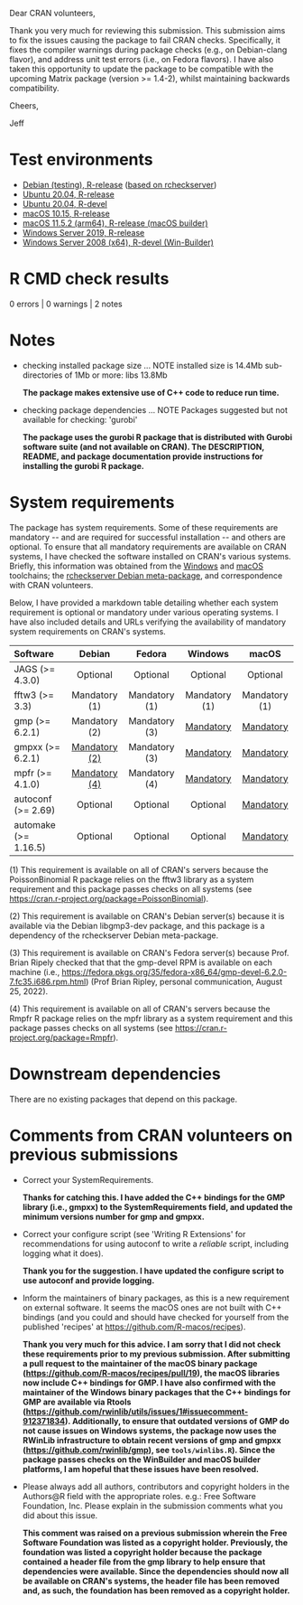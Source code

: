 Dear CRAN volunteers,

Thank you very much for reviewing this submission. This submission aims to fix the issues causing the package to fail CRAN checks. Specifically, it fixes the compiler warnings during package checks (e.g., on Debian-clang flavor), and address unit test errors (i.e., on Fedora flavors). I have also taken this opportunity to update the package to be compatible with the upcoming Matrix package (version >= 1.4-2), whilst maintaining backwards compatibility.

Cheers,

Jeff

# Test environments

* [Debian (testing), R-release](https://github.com/r-devel/rcheckserver) ([based on rcheckserver](https://statmath.wu.ac.at/AASC/debian/))
* [Ubuntu 20.04, R-release](https://github.com/prioritizr/surveyvoi/actions?query=workflow%3AUbuntu)
* [Ubuntu 20.04, R-devel](https://github.com/prioritizr/surveyvoi/actions?query=workflow%3AUbuntu)
* [macOS 10.15, R-release](https://github.com/prioritizr/surveyvoi/actions?query=workflow%3A%22Mac+OSX%22)
* [macOS 11.5.2 (arm64), R-release (macOS builder)](https://mac.r-project.org/macbuilder/submit.html)
* [Windows Server 2019, R-release](https://github.com/prioritizr/surveyvoi/actions?query=workflow%3AWindows)
* [Windows Server 2008 (x64), R-devel (Win-Builder)](https://win-builder.r-project.org/)

# R CMD check results

0 errors | 0 warnings | 2 notes

# Notes

* checking installed package size ... NOTE
  installed size is 14.4Mb
  sub-directories of 1Mb or more:
    libs  13.8Mb

    **The package makes extensive use of C++ code to reduce run time.**

* checking package dependencies ... NOTE
  Packages suggested but not available for checking: 'gurobi'

    **The package uses the gurobi R package that is distributed with Gurobi software suite (and not available on CRAN). The DESCRIPTION, README, and package documentation provide instructions for installing the gurobi R package.**

# System requirements

The package has system requirements. Some of these requirements are mandatory -- and are required for successful installation -- and others are optional. To ensure that all mandatory requirements are available on CRAN systems, I have checked the software installed on CRAN's various systems. Briefly, this information was obtained from the [Windows](https://github.com/r-windows/rtools-packages) and [macOS](https://github.com/R-macos/recipes) toolchains; the [rcheckserver Debian meta-package](https://statmath.wu.ac.at/AASC/debian/dists/stable/main/binary-amd64/Packages), and correspondence with CRAN volunteers.

Below, I have provided a markdown table detailing whether each system requirement is optional or mandatory under various operating systems. I have also included details and URLs verifying the availability of mandatory system requirements on CRAN's systems.

| Software | Debian | Fedora | Windows | macOS |
|:--------|:---------:|:--------:|:------:|:------:|
| JAGS (>= 4.3.0) | Optional | Optional |Optional | Optional |
| fftw3 (>= 3.3) | Mandatory (1) | Mandatory (1) | Mandatory (1) | Mandatory (1) |
| gmp (>= 6.2.1) | Mandatory (2) | Mandatory (3) | [Mandatory](https://statmath.wu.ac.at/AASC/debian/dists/stable/main/binary-amd64/Packages) | [Mandatory](https://github.com/r-windows/rtools-packages/blob/master/mingw-w64-gmp/PKGBUILD) | [Mandatory](https://github.com/r-windows/rtools-packages/blob/master/mingw-w64-gmp/PKGBUILD) | [Mandatory](https://github.com/R-macos/recipes/blob/master/recipes/gmp) |
| gmpxx (>= 6.2.1) | [Mandatory (2)](https://statmath.wu.ac.at/AASC/debian/dists/stable/main/binary-amd64/Packages) | Mandatory (3) | [Mandatory](https://github.com/r-windows/rtools-packages/blob/master/mingw-w64-gmp/PKGBUILD) | [Mandatory](https://github.com/R-macos/recipes/blob/master/recipes/gmp) |
| mpfr (>= 4.1.0) | [Mandatory (4)](https://statmath.wu.ac.at/AASC/debian/dists/stable/main/binary-amd64/Packages) | Mandatory (4) | [Mandatory](https://github.com/r-windows/rtools-packages/blob/master/mingw-w64-mpfr/PKGBUILD) | [Mandatory](https://github.com/R-macos/recipes/blob/master/recipes/mpfr) |
| autoconf (>= 2.69) | Optional | Optional | Optional | [Mandatory](https://github.com/R-macos/recipes/blob/master/recipes/autoconf) |
| automake (>= 1.16.5) | Optional | Optional | Optional | [Mandatory](https://github.com/R-macos/recipes/blob/master/recipes/automake) |

(1) This requirement is available on all of CRAN's servers because the PoissonBinomial R package relies on the fftw3 library as a system requirement and this package passes checks on all systems (see https://cran.r-project.org/package=PoissonBinomial).

(2) This requirement is available on CRAN's Debian server(s) because it is available via the Debian libgmp3-dev package, and this package is a dependency of the rcheckserver Debian meta-package.

(3) This requirement is available on CRAN's Fedora server(s) because Prof. Brian Ripely checked that that the gmp-devel RPM is available on each machine (i.e., https://fedora.pkgs.org/35/fedora-x86_64/gmp-devel-6.2.0-7.fc35.i686.rpm.html) (Prof Brian Ripley, personal communication, August 25, 2022).

(4) This requirement is available on all of CRAN's servers because the Rmpfr R package relies on the mpfr library as a system requirement and this package passes checks on all systems (see https://cran.r-project.org/package=Rmpfr).

# Downstream dependencies

There are no existing packages that depend on this package.

# Comments from CRAN volunteers on previous submissions

* Correct your SystemRequirements.

  **Thanks for catching this. I have added the C++ bindings for the GMP library (i.e., gmpxx) to the SystemRequirements field, and updated the minimum versions number for gmp and gmpxx.**

* Correct your configure script (see 'Writing R Extensions' for recommendations for using autoconf to write a *reliable* script, including logging what it does).

  **Thank you for the suggestion. I have updated the configure script to use autoconf and provide logging.**

* Inform the maintainers of binary packages, as this is a new
requirement on external software. It seems the macOS ones are not built
with C++ bindings (and you could and should have checked for yourself
from the published 'recipes' at https://github.com/R-macos/recipes).

  **Thank you very much for this advice. I am sorry that I did not check these requirements prior to my previous submission. After submitting a pull request to the maintainer of the macOS binary package (https://github.com/R-macos/recipes/pull/19), the macOS libraries now include C++ bindings for GMP. I have also confirmed with the maintainer of the Windows binary packages that the C++ bindings for GMP are available via Rtools (https://github.com/rwinlib/utils/issues/1#issuecomment-912371834). Additionally, to ensure that outdated versions of GMP do not cause issues on Windows systems, the package now uses the RWinLib infrastructure to obtain recent versions of gmp and gmpxx (https://github.com/rwinlib/gmp), see `tools/winlibs.R`). Since the package passes checks on the WinBuilder and macOS builder platforms, I am hopeful that these issues have been resolved.**

* Please always add all authors, contributors and copyright holders in the Authors@R field with the appropriate roles. e.g.: Free Software Foundation, Inc. Please explain in the submission comments what you did about this issue.

  **This comment was raised on a previous submission wherein the Free Software Foundation was listed as a copyright holder. Previously, the foundation was listed a copyright holder because the package contained a header file from the gmp library to help ensure that dependencies were available. Since the dependencies should now all be available on CRAN's systems, the header file has been removed and, as such, the foundation has been removed as a copyright holder.**
